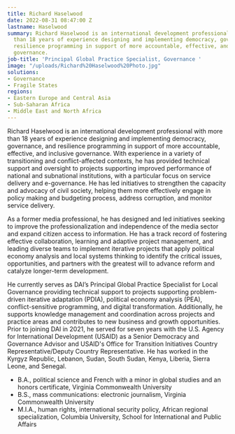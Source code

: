 ```yaml
---
title: Richard Haselwood
date: 2022-08-31 08:47:00 Z
lastname: Haselwood
summary: Richard Haselwood is an international development professional with more
  than 18 years of experience designing and implementing democracy, governance, and
  resilience programming in support of more accountable, effective, and inclusive
  governance.
job-title: 'Principal Global Practice Specialist, Governance '
image: "/uploads/Richard%20Haselwood%20Photo.jpg"
solutions:
- Governance
- Fragile States
regions:
- Eastern Europe and Central Asia
- Sub-Saharan Africa
- Middle East and North Africa
---
```


Richard Haselwood is an international development professional with more than 18 years of experience designing and implementing democracy, governance, and resilience programming in support of more accountable, effective, and inclusive governance. With experience in a variety of transitioning and conflict-affected contexts, he has provided technical support and oversight to projects supporting improved performance of national and subnational institutions, with a particular focus on service delivery and e-governance. He has led initiatives to strengthen the capacity and advocacy of civil society, helping them more effectively engage in policy making and budgeting process, address corruption, and monitor service delivery.  

As a former media professional, he has designed and led initiatives seeking to improve the professionalization and independence of the media sector and expand citizen access to information. He has a track record of fostering effective collaboration, learning and adaptive project management, and leading diverse teams to implement iterative projects that apply political economy analysis and local systems thinking to identify the critical issues, opportunities, and partners with the greatest will to advance reform and catalyze longer-term development. 
 
He currently serves as DAI’s Principal Global Practice Specialist for Local Governance providing technical support to projects supporting problem-driven iterative adaptation (PDIA), political economy analysis (PEA), conflict-sensitive programming, and digital transformation. Additionally, he supports knowledge management and coordination across projects and practice areas and contributes to new business and growth opportunities. Prior to joining DAI in 2021, he served for seven years with the U.S. Agency for International Development (USAID) as a Senior Democracy and Governance Advisor and USAID's Office for Transition Initiatives Country Representative/Deputy Country Representative. He has worked in the Kyrgyz Republic, Lebanon, Sudan, South Sudan, Kenya, Liberia, Sierra Leone, and Senegal.  

* B.A., political science and French with a minor in global studies and an honors certificate, Virginia Commonwealth University  
* B.S., mass communications: electronic journalism, Virginia Commonwealth University 
* M.I.A., human rights, international security policy, African regional specialization, Columbia University, School for International and Public Affairs 
